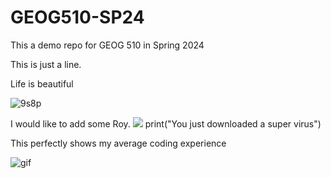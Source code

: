 # GEOG510-SP24

This a demo repo for GEOG 510 in Spring 2024

This is just a line. 



Life is beautiful 

![9s8p](https://github.com/nathansturgill/GEOG510-SP24/assets/147578367/ee7b7568-aa1e-440f-bc63-bb84ecbd1c22)

I would like to add some Roy.
![](https://media1.tenor.com/m/OlFuBA7nbToAAAAC/roy-kent-pink.gif)
print("You just downloaded a super virus")


This perfectly shows my average coding experience

![gif](https://i.imgur.com/1yEp3rx.gif)
